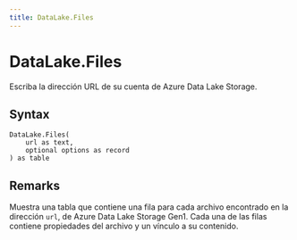 ```yaml
---
title: DataLake.Files
---
```


# DataLake.Files


Escriba la dirección URL de su cuenta de Azure Data Lake Storage.


## Syntax

```powerquery
DataLake.Files(
    url as text,
    optional options as record
) as table
```


## Remarks

Muestra una tabla que contiene una fila para cada archivo encontrado en la dirección <code>url</code>, de Azure Data Lake Storage Gen1. Cada una de las filas contiene propiedades del archivo y un vínculo a su contenido.


